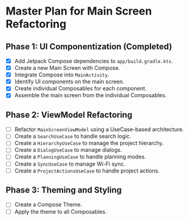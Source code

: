 # Master Plan for Main Screen Refactoring

## Phase 1: UI Componentization (Completed)
- [x] Add Jetpack Compose dependencies to `app/build.gradle.kts`.
- [x] Create a new Main Screen with Compose.
- [x] Integrate Compose into `MainActivity`.
- [x] Identify UI components on the main screen.
- [x] Create individual Composables for each component.
- [x] Assemble the main screen from the individual Composables.

## Phase 2: ViewModel Refactoring
- [ ] Refactor `MainScreenViewModel` using a UseCase-based architecture.
- [ ] Create a `SearchUseCase` to handle search logic.
- [ ] Create a `HierarchyUseCase` to manage the project hierarchy.
- [ ] Create a `DialogUseCase` to manage dialogs.
- [ ] Create a `PlanningUseCase` to handle planning modes.
- [ ] Create a `SyncUseCase` to manage Wi-Fi sync.
- [ ] Create a `ProjectActionsUseCase` to handle project actions.

## Phase 3: Theming and Styling
- [ ] Create a Compose Theme.
- [ ] Apply the theme to all Composables.
